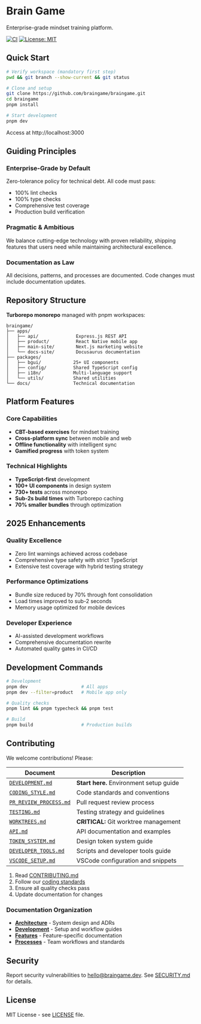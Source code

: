 # Brain Game

Enterprise-grade mindset training platform.

[![CI](https://github.com/braingame/braingame/actions/workflows/ci.yml/badge.svg)](https://github.com/braingame/braingame/actions/workflows/ci.yml)
[![License: MIT](https://img.shields.io/badge/License-MIT-yellow.svg)](https://opensource.org/licenses/MIT)

## Quick Start

```bash
# Verify workspace (mandatory first step)
pwd && git branch --show-current && git status

# Clone and setup
git clone https://github.com/braingame/braingame.git
cd braingame
pnpm install

# Start development
pnpm dev
```

Access at http://localhost:3000

## Guiding Principles

### Enterprise-Grade by Default
Zero-tolerance policy for technical debt. All code must pass:
- 100% lint checks
- 100% type checks  
- Comprehensive test coverage
- Production build verification

### Pragmatic & Ambitious
We balance cutting-edge technology with proven reliability, shipping features that users need while maintaining architectural excellence.

### Documentation as Law
All decisions, patterns, and processes are documented. Code changes must include documentation updates.

## Repository Structure

**Turborepo monorepo** managed with pnpm workspaces:

```
braingame/
├── apps/
│   ├── api/              Express.js REST API
│   ├── product/          React Native mobile app
│   ├── main-site/        Next.js marketing website
│   └── docs-site/        Docusaurus documentation
├── packages/
│   ├── bgui/            25+ UI components
│   ├── config/          Shared TypeScript config
│   ├── i18n/            Multi-language support
│   └── utils/           Shared utilities
└── docs/                Technical documentation
```

## Platform Features

### Core Capabilities
- **CBT-based exercises** for mindset training
- **Cross-platform sync** between mobile and web
- **Offline functionality** with intelligent sync
- **Gamified progress** with token system

### Technical Highlights
- **TypeScript-first** development
- **100+ UI components** in design system
- **730+ tests** across monorepo
- **Sub-2s build times** with Turborepo caching
- **70% smaller bundles** through optimization

## 2025 Enhancements

### Quality Excellence
- Zero lint warnings achieved across codebase
- Comprehensive type safety with strict TypeScript
- Extensive test coverage with hybrid testing strategy

### Performance Optimizations
- Bundle size reduced by 70% through font consolidation
- Load times improved to sub-2 seconds
- Memory usage optimized for mobile devices

### Developer Experience
- AI-assisted development workflows
- Comprehensive documentation rewrite
- Automated quality gates in CI/CD

## Development Commands

```bash
# Development
pnpm dev                    # All apps
pnpm dev --filter=product   # Mobile app only

# Quality checks
pnpm lint && pnpm typecheck && pnpm test

# Build
pnpm build                  # Production builds
```

## Contributing

We welcome contributions! Please:

| Document | Description |
|---|---|
| [`DEVELOPMENT.md`](./docs/DEVELOPMENT.md) | **Start here.** Environment setup guide |
| [`CODING_STYLE.md`](./docs/CODING_STYLE.md) | Code standards and conventions |
| [`PR_REVIEW_PROCESS.md`](./docs/PR_REVIEW_PROCESS.md) | Pull request review process |
| [`TESTING.md`](./docs/TESTING.md) | Testing strategy and guidelines |
| [`WORKTREES.md`](./docs/WORKTREES.md) | **CRITICAL:** Git worktree management |
| [`API.md`](./docs/API.md) | API documentation and examples |
| [`TOKEN_SYSTEM.md`](./docs/TOKEN_SYSTEM.md) | Design token system guide |
| [`DEVELOPER_TOOLS.md`](./docs/DEVELOPER_TOOLS.md) | Scripts and developer tools guide |
| [`VSCODE_SETUP.md`](./docs/VSCODE_SETUP.md) | VSCode configuration and snippets |

1. Read [CONTRIBUTING.md](.github/CONTRIBUTING.md)
2. Follow our [coding standards](docs/development/CODING_STYLE.md)
3. Ensure all quality checks pass
4. Update documentation for changes

### Documentation Organization

- **[Architecture](docs/architecture/)** - System design and ADRs
- **[Development](docs/development/)** - Setup and workflow guides
- **[Features](docs/features/)** - Feature-specific documentation  
- **[Processes](docs/processes/)** - Team workflows and standards

## Security

Report security vulnerabilities to hello@braingame.dev. See [SECURITY.md](.github/SECURITY.md) for details.

## License

MIT License - see [LICENSE](LICENSE) file.
